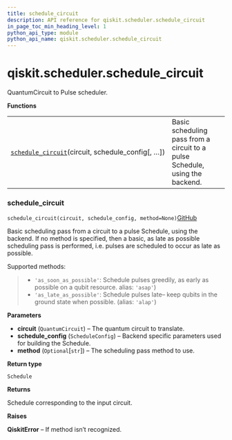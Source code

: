 ```yaml
---
title: schedule_circuit
description: API reference for qiskit.scheduler.schedule_circuit
in_page_toc_min_heading_level: 1
python_api_type: module
python_api_name: qiskit.scheduler.schedule_circuit
---
```


<span id="module-qiskit.scheduler.schedule_circuit" />

<span id="qiskit-scheduler-schedule-circuit" />

# qiskit.scheduler.schedule\_circuit

QuantumCircuit to Pulse scheduler.

**Functions**

|                                                                                                                                                                 |                                                                              |
| --------------------------------------------------------------------------------------------------------------------------------------------------------------- | ---------------------------------------------------------------------------- |
| [`schedule_circuit`](#qiskit.scheduler.schedule_circuit.schedule_circuit "qiskit.scheduler.schedule_circuit.schedule_circuit")(circuit, schedule\_config\[, …]) | Basic scheduling pass from a circuit to a pulse Schedule, using the backend. |

### schedule\_circuit

<span id="qiskit.scheduler.schedule_circuit.schedule_circuit" />

`schedule_circuit(circuit, schedule_config, method=None)`[GitHub](https://github.com/qiskit/qiskit/tree/stable/0.16/qiskit/scheduler/schedule_circuit.py "view source code")

Basic scheduling pass from a circuit to a pulse Schedule, using the backend. If no method is specified, then a basic, as late as possible scheduling pass is performed, i.e. pulses are scheduled to occur as late as possible.

Supported methods:

> *   `'as_soon_as_possible'`: Schedule pulses greedily, as early as possible on a qubit resource. alias: `'asap'`)
> *   `'as_late_as_possible'`: Schedule pulses late– keep qubits in the ground state when possible. (alias: `'alap'`)

**Parameters**

*   **circuit** (`QuantumCircuit`) – The quantum circuit to translate.
*   **schedule\_config** (`ScheduleConfig`) – Backend specific parameters used for building the Schedule.
*   **method** (`Optional`\[`str`]) – The scheduling pass method to use.

**Return type**

`Schedule`

**Returns**

Schedule corresponding to the input circuit.

**Raises**

**QiskitError** – If method isn’t recognized.

